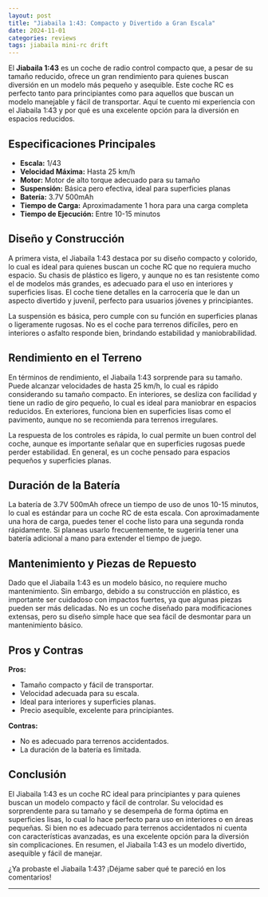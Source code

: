 ```yaml
---
layout: post
title: "Jiabaila 1:43: Compacto y Divertido a Gran Escala"
date: 2024-11-01
categories: reviews
tags: jiabaila mini-rc drift
---
```


El **Jiabaila 1:43** es un coche de radio control compacto que, a pesar de su tamaño reducido, ofrece un gran rendimiento para quienes buscan diversión en un modelo más pequeño y asequible. Este coche RC es perfecto tanto para principiantes como para aquellos que buscan un modelo manejable y fácil de transportar. Aquí te cuento mi experiencia con el Jiabaila 1:43 y por qué es una excelente opción para la diversión en espacios reducidos.

## Especificaciones Principales

- **Escala:** 1/43
- **Velocidad Máxima:** Hasta 25 km/h
- **Motor:** Motor de alto torque adecuado para su tamaño
- **Suspensión:** Básica pero efectiva, ideal para superficies planas
- **Batería:** 3.7V 500mAh
- **Tiempo de Carga:** Aproximadamente 1 hora para una carga completa
- **Tiempo de Ejecución:** Entre 10-15 minutos

## Diseño y Construcción

A primera vista, el Jiabaila 1:43 destaca por su diseño compacto y colorido, lo cual es ideal para quienes buscan un coche RC que no requiera mucho espacio. Su chasis de plástico es ligero, y aunque no es tan resistente como el de modelos más grandes, es adecuado para el uso en interiores y superficies lisas. El coche tiene detalles en la carrocería que le dan un aspecto divertido y juvenil, perfecto para usuarios jóvenes y principiantes.

La suspensión es básica, pero cumple con su función en superficies planas o ligeramente rugosas. No es el coche para terrenos difíciles, pero en interiores o asfalto responde bien, brindando estabilidad y maniobrabilidad.

## Rendimiento en el Terreno

En términos de rendimiento, el Jiabaila 1:43 sorprende para su tamaño. Puede alcanzar velocidades de hasta 25 km/h, lo cual es rápido considerando su tamaño compacto. En interiores, se desliza con facilidad y tiene un radio de giro pequeño, lo cual es ideal para maniobrar en espacios reducidos. En exteriores, funciona bien en superficies lisas como el pavimento, aunque no se recomienda para terrenos irregulares.

La respuesta de los controles es rápida, lo cual permite un buen control del coche, aunque es importante señalar que en superficies rugosas puede perder estabilidad. En general, es un coche pensado para espacios pequeños y superficies planas.

## Duración de la Batería

La batería de 3.7V 500mAh ofrece un tiempo de uso de unos 10-15 minutos, lo cual es estándar para un coche RC de esta escala. Con aproximadamente una hora de carga, puedes tener el coche listo para una segunda ronda rápidamente. Si planeas usarlo frecuentemente, te sugeriría tener una batería adicional a mano para extender el tiempo de juego.

## Mantenimiento y Piezas de Repuesto

Dado que el Jiabaila 1:43 es un modelo básico, no requiere mucho mantenimiento. Sin embargo, debido a su construcción en plástico, es importante ser cuidadoso con impactos fuertes, ya que algunas piezas pueden ser más delicadas. No es un coche diseñado para modificaciones extensas, pero su diseño simple hace que sea fácil de desmontar para un mantenimiento básico.

## Pros y Contras

**Pros:**

- Tamaño compacto y fácil de transportar.
- Velocidad adecuada para su escala.
- Ideal para interiores y superficies planas.
- Precio asequible, excelente para principiantes.

**Contras:**

- No es adecuado para terrenos accidentados.
- La duración de la batería es limitada.

## Conclusión

El Jiabaila 1:43 es un coche RC ideal para principiantes y para quienes buscan un modelo compacto y fácil de controlar. Su velocidad es sorprendente para su tamaño y se desempeña de forma óptima en superficies lisas, lo cual lo hace perfecto para uso en interiores o en áreas pequeñas. Si bien no es adecuado para terrenos accidentados ni cuenta con características avanzadas, es una excelente opción para la diversión sin complicaciones. En resumen, el Jiabaila 1:43 es un modelo divertido, asequible y fácil de manejar.

¿Ya probaste el Jiabaila 1:43? ¡Déjame saber qué te pareció en los comentarios!

---
